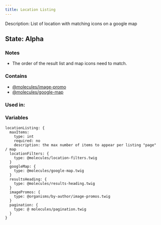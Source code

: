```yaml
---
title: Location Listing
---
```

Description: List of location with matching icons on a google map

## State: Alpha

### Notes
- The order of the result list and map icons need to match.

### Contains
- [@molecules/image-promo](?p=molecules-image-promo)
- [@molecules/google-map](?p=molecules-google-map)

### Used in:


### Variables

~~~
locationListing: {
  maxItems: 
    type: int
    required: no
    description: the max number of items to appear per listing "page" / map
  locationFilters: {
    type: @molecules/location-filters.twig
  }
  googleMap: {
    type: @molecules/google-map.twig
  }
  resultsHeading: {
    type: @molecules/results-heading.twig
  }
  imagePromos: {
    type: @organisms/by-author/image-promos.twig
  }
  pagination: {
    type: @ molecules/pagination.twig
  }
}

~~~
